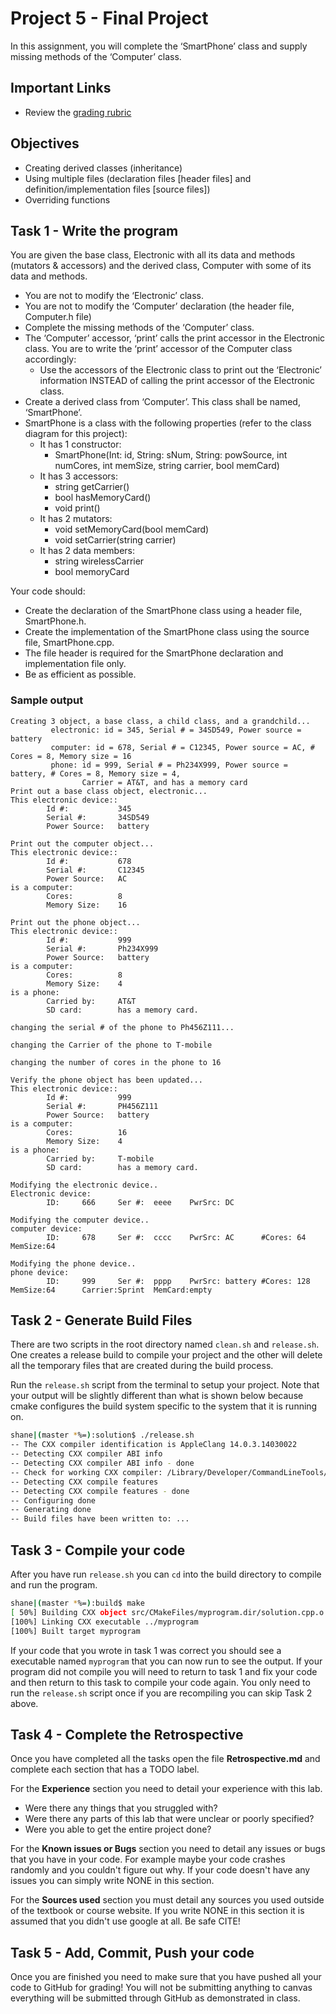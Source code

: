# Project 5 - Final Project

In this assignment, you will complete the ‘SmartPhone’ class and supply missing
methods of the ‘Computer’ class.

## Important Links

- Review the [grading rubric](https://shanepanter.com/cs452/grading-rubric.html)

## Objectives

- Creating derived classes (inheritance)
- Using multiple files (declaration files [header files] and definition/implementation files [source files])
- Overriding functions

## Task 1 - Write the program

You are given the base class, Electronic with all its data and methods (mutators
& accessors) and the derived class, Computer with some of its data and methods.

- You are not to modify the ‘Electronic’ class.
- You are not to modify the ‘Computer’ declaration (the header file, Computer.h file)
- Complete the missing methods of the ‘Computer’ class.
- The ‘Computer’ accessor, ‘print’ calls the print accessor in the Electronic
  class.  You are to write the ‘print’ accessor of the Computer class
  accordingly:
  - Use the accessors of the Electronic class to print out the ‘Electronic’ information INSTEAD of calling the print accessor of the Electronic class.
- Create a derived class from ‘Computer’. This class shall be named, ‘SmartPhone’.
- SmartPhone is a class with the following properties (refer to the class diagram for this project):
  - It has 1 constructor:
    - SmartPhone(Int: id, String: sNum, String: powSource, int     numCores, int memSize, string carrier, bool memCard)
  - It has 3 accessors:
    - string getCarrier()
    - bool hasMemoryCard()
    - void print()
  - It has 2 mutators:
    - void setMemoryCard(bool memCard)
    - void setCarrier(string carrier)
  - It has 2 data members:
    - string wirelessCarrier
    - bool memoryCard

Your code should:

- Create the declaration of the SmartPhone class using a header file, SmartPhone.h.
- Create the implementation of the SmartPhone class using the source file, SmartPhone.cpp.
- The file header is required for the SmartPhone declaration and implementation file only.
- Be as efficient as possible.

### Sample output

```text
Creating 3 object, a base class, a child class, and a grandchild...
         electronic: id = 345, Serial # = 34SD549, Power source = battery
         computer: id = 678, Serial # = C12345, Power source = AC, # Cores = 8, Memory size = 16
         phone: id = 999, Serial # = Ph234X999, Power source = battery, # Cores = 8, Memory size = 4,
                Carrier = AT&T, and has a memory card
Print out a base class object, electronic...
This electronic device::
        Id #:           345
        Serial #:       34SD549
        Power Source:   battery

Print out the computer object...
This electronic device::
        Id #:           678
        Serial #:       C12345
        Power Source:   AC
is a computer:
        Cores:          8
        Memory Size:    16

Print out the phone object...
This electronic device::
        Id #:           999
        Serial #:       Ph234X999
        Power Source:   battery
is a computer:
        Cores:          8
        Memory Size:    4
is a phone:
        Carried by:     AT&T
        SD card:        has a memory card.

changing the serial # of the phone to Ph456Z111...

changing the Carrier of the phone to T-mobile

changing the number of cores in the phone to 16

Verify the phone object has been updated...
This electronic device::
        Id #:           999
        Serial #:       PH456Z111
        Power Source:   battery
is a computer:
        Cores:          16
        Memory Size:    4
is a phone:
        Carried by:     T-mobile
        SD card:        has a memory card.

Modifying the electronic device..
Electronic device:
        ID:     666     Ser #:  eeee    PwrSrc: DC

Modifying the computer device..
computer device:
        ID:     678     Ser #:  cccc    PwrSrc: AC      #Cores: 64      MemSize:64

Modifying the phone device..
phone device:
        ID:     999     Ser #:  pppp    PwrSrc: battery #Cores: 128     MemSize:64      Carrier:Sprint  MemCard:empty
```

## Task 2 - Generate Build Files

There are two scripts in the root directory named `clean.sh` and `release.sh`.
One creates a release build to compile your project and the other will delete
all the temporary files that are created during the build process.

Run the `release.sh` script from the terminal to setup your project. Note
that your output will be slightly different than what is shown below because
cmake configures the build system specific to the system that it is running on.

```bash
shane|(master *%=):solution$ ./release.sh
-- The CXX compiler identification is AppleClang 14.0.3.14030022
-- Detecting CXX compiler ABI info
-- Detecting CXX compiler ABI info - done
-- Check for working CXX compiler: /Library/Developer/CommandLineTools/usr/bin/c++ - skipped
-- Detecting CXX compile features
-- Detecting CXX compile features - done
-- Configuring done
-- Generating done
-- Build files have been written to: ...
```

## Task 3 - Compile your code

After you have run `release.sh` you can `cd` into the build directory to compile
and run the program.

```bash
shane|(master *%=):build$ make
[ 50%] Building CXX object src/CMakeFiles/myprogram.dir/solution.cpp.o
[100%] Linking CXX executable ../myprogram
[100%] Built target myprogram
```

If your code that you wrote in task 1 was correct you should see a executable
named `myprogram` that you can now run to see the output. If your program did
not compile you will need to return to task 1 and fix your code and then return
to this task to compile your code again. You only need to run the `release.sh`
script once if you are recompiling you can skip Task 2 above.

## Task 4 - Complete the Retrospective

Once you have completed all the tasks open the file **Retrospective.md** and
complete each section that has a TODO label.

For the **Experience** section you need to detail your experience with this lab.

- Were there any things that you struggled with?
- Were there any parts of this lab that were unclear or poorly specified?
- Were you able to get the entire project done?

For the **Known issues or Bugs** section you need to detail any issues or bugs
that you have in your code. For example maybe your code crashes randomly and you
couldn't figure out why. If your code doesn't have any issues you can simply
write NONE in this section.

For the **Sources used** section you must detail any sources you used outside of
the textbook or course website. If you write NONE in this section it is assumed
that you didn't use google at all. Be safe CITE!

## Task 5 - Add, Commit, Push your code

Once you are finished you need to make sure that you have pushed all your code
to GitHub for grading! You will not be submitting anything to canvas everything
will be submitted through GitHub as demonstrated in class.
